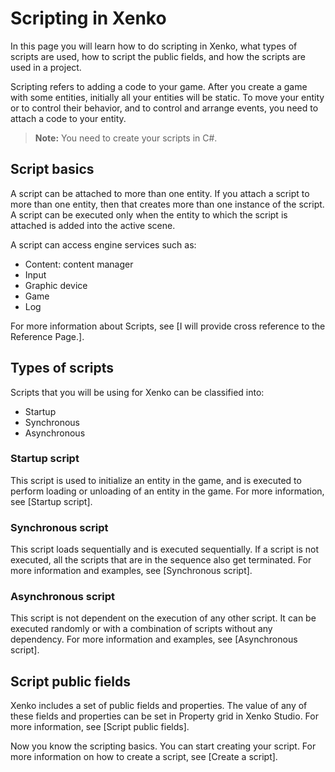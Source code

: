 # Scripting in Xenko

In this page you will learn how to do scripting in Xenko, what types of scripts are used, how to script the public fields, and how the scripts are used in a project.

Scripting refers to adding a code to your game. After you create a game with some entities, initially all your entities will be static. To move your entity or to control their behavior, and to control and arrange events, you need to attach a code to your entity. 

>**Note:**  You need to create your scripts in C#.

## Script basics

A script can be attached to more than one entity. If you attach a script to more than one entity, then that creates more than one instance of the script. A script can be executed only when the entity to which the script is attached is added into the active scene.

A script can access engine services such as:
 * Content: content manager
 * Input 
 * Graphic device
 * Game
 * Log

For more information about Scripts, see [I will provide cross reference to the Reference Page.].

## Types of scripts

Scripts that you will be using for Xenko can be classified into: 
 * Startup
 * Synchronous 
 * Asynchronous 

### Startup script

This script is used to initialize an entity in the game, and is executed to perform loading or unloading of an entity in the game. For more information, see [Startup script].

### Synchronous script

This script loads sequentially and is executed sequentially. If a script is not executed, all the scripts that are in the sequence also get terminated. For more information and examples, see [Synchronous script].

### Asynchronous script

This script is not dependent on the execution of any other script. It can be executed randomly or with a combination of scripts without any dependency. For more information and examples, see [Asynchronous script].

## Script public fields

Xenko includes a set of public fields and properties. The value of any of these fields and properties can be set in Property grid in Xenko Studio.
For more information, see [Script public fields].

Now you know the scripting basics. You can start creating your script. For more information on how to create a script, see [Create a script].

